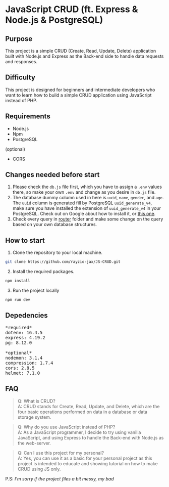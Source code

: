 # JavaScript CRUD (ft. Express & Node.js & PostgreSQL)

## Purpose

This project is a simple CRUD (Create, Read, Update, Delete) application built with Node.js and Express as the Back-end side to handle data requests and responses.

## Difficulty

This project is designed for beginners and intermediate developers who want to learn how to build a simple CRUD application using JavaScript instead of PHP.

## Requirements

* Node.js
* Npm
* PostgreSQL

(optional)

* CORS

## Changes needed before start

1. Please check the `db.js` file first, which you have to assign a `.env` values there, so make your own `.env` and change as you desire in `db.js` file.
2. The database dummy column used in here is `uuid`, `name`, `gender`, and `age`. The `uuid` column is generated fill by PostgreSQL `uuid_generate_v4`, make sure you have installed the extension of `uuid_generate_v4` in your PostgreSQL. Check out on Google about how to install it, or [this one](https://stackoverflow.com/questions/12505158/generating-a-uuid-in-postgres-for-insert-statement).
3. Check every query in [router](https://github.com/rayzio-jax/JS-CRUD/tree/master/router) folder and make some change on the query based on your own database structures.

## How to start

1. Clone the repository to your local machine.

```bash
git clone https://github.com/rayzio-jax/JS-CRUD.git
```

2. Install the required packages.

```bash
npm install
```

3. Run the project locally

```bash
npm run dev
```

## Depedencies

<pre>
*required*
dotenv: 16.4.5
express: 4.19.2
pg: 8.12.0

*optional*
nodemon: 3.1.4
compression: 1.7.4
cors: 2.8.5
helmet: 7.1.0
</pre>

## FAQ
>
>Q: What is CRUD? </br>
A: CRUD stands for Create, Read, Update, and Delete, which are the four basic operations performed on data in a database or data storage system.

>Q: Why do you use JavaScript instead of PHP? </br>
A: As a JavaScript programmer, I decide to try using vanilla JavaScript, and using Express to handle the Back-end with Node.js as the web-server.

>Q: Can I use this project for my personal? </br>
A: Yes, you can use it as a basic for your personal project as this project is intended to educate and showing tutorial on how to make CRUD using JS only.

P.S: *I'm sorry if the project files a bit messy, my bad*
